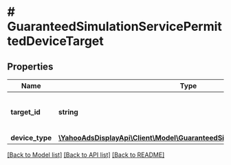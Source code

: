 # # GuaranteedSimulationServicePermittedDeviceTarget

## Properties

Name | Type | Description | Notes
------------ | ------------- | ------------- | -------------
**target_id** | **string** | &lt;div lang&#x3D;\&quot;ja\&quot;&gt;ターゲットID&lt;/div&gt; &lt;div lang&#x3D;\&quot;en\&quot;&gt;Target ID&lt;/div&gt; | [optional]
**device_type** | [**\YahooAdsDisplayApi\Client\Model\GuaranteedSimulationServiceDeviceType**](GuaranteedSimulationServiceDeviceType.md) |  | [optional]

[[Back to Model list]](../../README.md#models) [[Back to API list]](../../README.md#endpoints) [[Back to README]](../../README.md)
